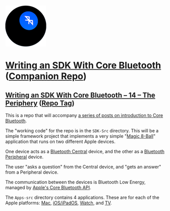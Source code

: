 ![Icon](icon.png)

[Writing an SDK With Core Bluetooth](https://littlegreenviper.com/series/bluetooth/) ([Companion Repo](https://github.com/LittleGreenViper/Magic8Ball))
=

[Writing an SDK With Core Bluetooth – 14 – The Periphery](https://littlegreenviper.com/miscellany/bluetooth/itcb-14/) ([Repo Tag](https://github.com/LittleGreenViper/Magic8Ball/tree/itcb-14))
-

This is a repo that will accompany [a series of posts on introduction to Core Bluetooth](https://littlegreenviper.com/series/bluetooth/).

The "working code" for the repo is in the `SDK-Src` directory. This will be a simple framework project that implements a very simple "[Magic 8-Ball](https://en.wikipedia.org/wiki/Magic_8-Ball)" application that runs on two different Apple devices.

One device acts as a [Bluetooth Central](https://developer.apple.com/documentation/corebluetooth/cbcentralmanager) device, and the other as a [Bluetooth Peripheral](https://developer.apple.com/documentation/corebluetooth/cbperipheralmanager) device.

The user "asks a question" from the Central device, and "gets an answer" from a Peripheral device.

The communication between the devices is Bluetooth Low Energy, managed by [Apple's Core Bluetooth API](https://developer.apple.com/library/archive/documentation/NetworkingInternetWeb/Conceptual/CoreBluetooth_concepts/AboutCoreBluetooth/Introduction.html#//apple_ref/doc/uid/TP40013257-CH1-SW1).

The `Apps-src` directory contains 4 applications. These are for each of the Apple platforms: [Mac](https://apple.com/macos), [iOS/iPadOS](https://apple.com/ios), [Watch](https://apple.com/watchos), and [TV](https://apple.com/tvos).
